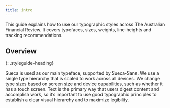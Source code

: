 ```yaml
---
title: intro
---
```


This guide explains how to use our typographic styles across The Australian Financial Review. It covers typefaces, sizes, weights,
line-heights and tracking recommendations.

## Overview
{: .styleguide-heading}

Sueca is used as our main typeface, supported by Sueca-Sans.
We use a single type hierarchy that is scaled to work across all devices. We change type sizes based on screen size and device
capabilities, such as whether it has a touch screen.
Text is the primary way that users digest content and accomplish work, so it’s important to use good typographic principles to
establish a clear visual hierarchy and to maximize legibility.